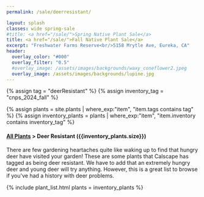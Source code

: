 ```yaml
---
permalink: /sale/deerresistant/

layout: splash
classes: wide spring-sale
#title: <a href="/sale/">Spring Native Plant Sale</a> 
title: <a href="/sale/">Fall Native Plant Sale</a> 
excerpt: "Freshwater Farms Reserve<br/>5158 Mrytle Ave, Eureka, CA"
header:
  overlay_color: "#000"
  overlay_filter: "0.5"
  #overlay_image: /assets/images/backgrounds/waxy_coneflower2.jpeg
  overlay_image: /assets/images/backgrounds/lupine.jpg
---
```


<!-- Jekyll 3.9 doesnt support and/or in where_exp so we have to do this the messy way -->

{% assign tag = "deerResistant" %}
{% assign inventory_tag = "cnps_2024_fall" %}

{% assign plants = site.plants | where_exp:"item",
    "item.tags contains tag" %}
{% assign inventory_plants = plants | where_exp:"item",
    "item.inventory contains inventory_tag" %}

<div class="subheading">
    <h4><a href="/sale/all/">All Plants</a> >  Deer Resistant ({{inventory_plants.size}})</h4>
    <p class="notice">
    There are few gardening heartaches quite like waking up to find that hungry deer have visited your garden! These are some plants that Calscape has tagged as being deer resistant. We have to add that an extremely hungry deer and young deer will try anything. However, this is a great list to browse if you've had a history with deer problems. 
    </p>
</div>

{% include plant_list.html 
    plants = inventory_plants
%}




